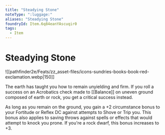 ```yaml
---
title: "Steadying Stone"
noteType: ":luggage:"
aliases: "Steadying Stone"
foundryId: Item.6q84eanYAscuqir0
tags:
  - Item
---
```


# Steadying Stone
![[pathfinder2e/Feats/zz_asset-files/icons-sundries-books-book-red-exclamation.webp|150]]

The earth has taught you how to remain unyielding and firm. If you roll a success on an Acrobatics check made to [[Balance]] on uneven ground composed of earth or rock, you get a critical success instead.

As long as you remain on the ground, you gain a +2 circumstance bonus to your Fortitude or Reflex DC against attempts to Shove or Trip you. This bonus also applies to saving throws against spells or effects that would attempt to knock you prone. If you're a rock dwarf, this bonus increases to +3.
